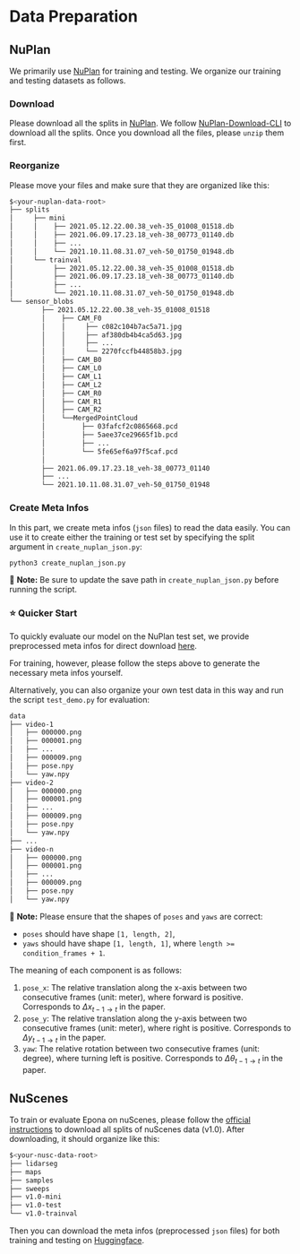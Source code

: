 # Data Preparation

## NuPlan

We primarily use [NuPlan](https://nuplan.org/) for training and testing. We organize our training and testing datasets as follows.

### Download

Please download all the splits in [NuPlan](https://nuplan.org/). We follow [NuPlan-Download-CLI](https://github.com/Syzygianinfern0/NuPlan-Download-CLI) to download all the splits. Once you download all the files, please `unzip` them first.

### Reorganize

Please move your files and make sure that they are organized like this:

```bash
$<your-nuplan-data-root>
├── splits
│     ├── mini
│     │    ├── 2021.05.12.22.00.38_veh-35_01008_01518.db
│     │    ├── 2021.06.09.17.23.18_veh-38_00773_01140.db
│     │    ├── ...
│     │    └── 2021.10.11.08.31.07_veh-50_01750_01948.db
│     └── trainval
│          ├── 2021.05.12.22.00.38_veh-35_01008_01518.db
│          ├── 2021.06.09.17.23.18_veh-38_00773_01140.db
│          ├── ...
│          └── 2021.10.11.08.31.07_veh-50_01750_01948.db
└── sensor_blobs
        ├── 2021.05.12.22.00.38_veh-35_01008_01518
        │    ├── CAM_F0
        │    │     ├── c082c104b7ac5a71.jpg
        │    │     ├── af380db4b4ca5d63.jpg
        │    │     ├── ...
        │    │     └── 2270fccfb44858b3.jpg
        │    ├── CAM_B0
        │    ├── CAM_L0
        │    ├── CAM_L1
        │    ├── CAM_L2
        │    ├── CAM_R0
        │    ├── CAM_R1
        │    ├── CAM_R2
        │    └──MergedPointCloud
        │         ├── 03fafcf2c0865668.pcd
        │         ├── 5aee37ce29665f1b.pcd
        │         ├── ...
        │         └── 5fe65ef6a97f5caf.pcd
        │
        ├── 2021.06.09.17.23.18_veh-38_00773_01140
        ├── ...
        └── 2021.10.11.08.31.07_veh-50_01750_01948
```

### Create Meta Infos

In this part, we create meta infos (`json` files) to read the data easily. You can use it to create either the training or test set by specifying the split argument in `create_nuplan_json.py`:

``` bash
python3 create_nuplan_json.py
```

📌 **Note:** Be sure to update the save path in `create_nuplan_json.py` before running the script.

### ⭐ Quicker Start

To quickly evaluate our model on the NuPlan test set, we provide preprocessed meta infos for direct download [here](https://huggingface.co/Kevin-thu/Epona/tree/main/test_meta_data_nuplan).

For training, however, please follow the steps above to generate the necessary meta infos yourself.

Alternatively, you can also organize your own test data in this way and run the script `test_demo.py` for evaluation:

```bash
data
├── video-1
│   ├── 000000.png
│   ├── 000001.png
│   ├── ...
│   ├── 000009.png
│   ├── pose.npy
│   └── yaw.npy
├── video-2
│   ├── 000000.png
│   ├── 000001.png
│   ├── ...
│   ├── 000009.png
│   ├── pose.npy
│   └── yaw.npy
├── ...
├── video-n
│   ├── 000000.png
│   ├── 000001.png
│   ├── ...
│   ├── 000009.png
│   ├── pose.npy
│   └── yaw.npy
```

📌 **Note:** Please ensure that the shapes of `poses` and `yaws` are correct:

* `poses` should have shape `[1, length, 2]`,
* `yaws` should have shape `[1, length, 1]`,
  where `length >= condition_frames + 1`.

The meaning of each component is as follows:

1. `pose_x`: The relative translation along the x-axis between two consecutive frames (unit: meter), where forward is positive. Corresponds to $\Delta x_{t-1 \to t}$ in the paper.
2. `pose_y`: The relative translation along the y-axis between two consecutive frames (unit: meter), where right is positive. Corresponds to $\Delta y_{t-1 \to t}$ in the paper.
3. `yaw`: The relative rotation between two consecutive frames (unit: degree), where turning left is positive. Corresponds to $\Delta \theta_{t-1 \to t}$ in the paper.

## NuScenes

To train or evaluate Epona on nuScenes, please follow the [official instructions](https://www.nuscenes.org/download) to download all splits of nuScenes data (v1.0). After downloading, it should organize like this:

```bash
$<your-nusc-data-root>
├── lidarseg
├── maps
├── samples
├── sweeps
├── v1.0-mini
├── v1.0-test
└── v1.0-trainval
```

Then you can download the meta infos (preprocessed `json` files) for both training and testing on [Huggingface](https://huggingface.co/Kevin-thu/Epona/tree/main/meta_data_nusc).
